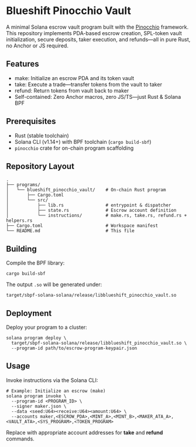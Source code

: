 # Blueshift Pinocchio Vault

A minimal Solana escrow vault program built with the [Pinocchio](https://github.com/anza-xyz/pinocchio) framework.
This repository implements PDA-based escrow creation, SPL-token vault initialization, secure deposits, taker execution, and refunds—all in pure Rust, no Anchor or JS required.

Features
--------
- make: Initialize an escrow PDA and its token vault
- take: Execute a trade—transfer tokens from the vault to taker
- refund: Return tokens from vault back to maker
- Self-contained: Zero Anchor macros, zero JS/TS—just Rust & Solana BPF

Prerequisites
-------------
- Rust (stable toolchain)
- Solana CLI (v1.14+) with BPF toolchain (`cargo build-sbf`)
- `pinocchio` crate for on-chain program scaffolding

Repository Layout
----------------
```text
.
├── programs/
│   └── blueshift_pinocchio_vault/    # On-chain Rust program
│       ├── Cargo.toml
│       └── src/
│           ├── lib.rs                # entrypoint & dispatcher
│           ├── state.rs              # Escrow account definition
│           └── instructions/         # make.rs, take.rs, refund.rs + helpers.rs
├── Cargo.toml                        # Workspace manifest
└── README.md                         # This file
```

Building
--------
Compile the BPF library:

```
cargo build-sbf
```

The output `.so` will be generated under:

```
target/sbpf-solana-solana/release/libblueshift_pinocchio_vault.so
```

Deployment
----------
Deploy your program to a cluster:

```
solana program deploy \
  target/sbpf-solana-solana/release/libblueshift_pinocchio_vault.so \
  --program-id path/to/escrow-program-keypair.json
```

Usage
-----
Invoke instructions via the Solana CLI:

```
# Example: Initialize an escrow (make)
solana program invoke \
  --program-id <PROGRAM_ID> \
  --signer maker.json \
  --data <seed:U64><receive:U64><amount:U64> \
  --accounts maker,<ESCROW_PDA>,<MINT_A>,<MINT_B>,<MAKER_ATA_A>,<VAULT_ATA>,<SYS_PROGRAM>,<TOKEN_PROGRAM>
```

Replace with appropriate account addresses for **take** and **refund** commands.
